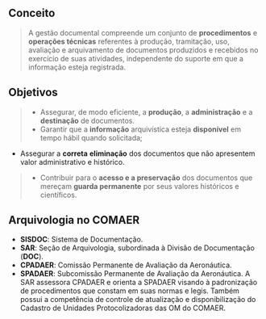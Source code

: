 ## Conceito
> A gestão documental compreende um conjunto de **procedimentos** e **operações técnicas** referentes à produção, tramitação, uso, avaliação e arquivamento de documentos produzidos e recebidos no exercício de suas atividades, independente do suporte em que a informação esteja registrada.


## Objetivos
> - Assegurar, de modo eficiente, a **produção**, a **administração** e a **destinação** de documentos.
> - Garantir que a **informação** arquivística esteja **disponível** em tempo hábil quando solicitada;
 - Assegurar a **correta** **eliminação** dos documentos que não apresentem valor administrativo e histórico.
> - Contribuir para o **acesso e a preservação** dos documentos que mereçam **guarda permanente** por seus valores históricos e científicos.

## Arquivologia no COMAER
- **SISDOC**: Sistema de Documentação.
- **SAR**: Seção de Arquivologia, subordinada à Divisão de Documentação (**DOC**).
- **CPADAER**: Comissão Permanente de Avaliação da Aeronáutica.
- **SPADAER**: Subcomissão Permanente de Avaliação da Aeronáutica.
A SAR assessora CPADAER e orienta a SPADAER visando à padronização de procedimentos que constam em suas normas e legis. Também possui a competência de controle de atualização e disponibilização do Cadastro de Unidades Protocolizadoras das OM do COMAER.